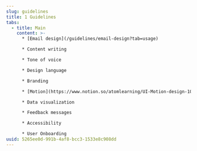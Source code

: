 ```yaml
---
slug: guidelines
title: 1 Guidelines
tabs:
  - title: Main
    content: >-
      * [Email design](/guidelines/email-design?tab=usage)

      * Content writing

      * Tone of voice

      * Design language 

      * Branding 

      * [Motion](https://www.notion.so/atomlearning/UI-Motion-design-10d67f3f1bc147c89f7375d59e757a61) (draft)

      * Data visualization 

      * Feedback messages

      * Accessibility

      * User Onboarding
uuid: 5265ee0d-991b-4af8-bcc3-1533e8c908dd
---
```

